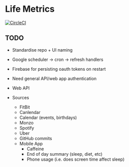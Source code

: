 # Life Metrics

[![CircleCI](https://circleci.com/gh/jemgunay/life-metrics/tree/master.svg?style=svg)](https://circleci.com/gh/jemgunay/life-metrics/tree/master)

## TODO

* Standardise repo + UI naming
* Google scheduler -> cron -> refresh handlers
* Firebase for persisting oauth tokens on restart
* Need general API/web app authentication

* Web API
* Sources
  * FitBit
  * Canlendar
  * Calendar (events, birthdays)
  * Monzo
  * Spotify
  * Uber
  * GitHub commits
  * Mobile App
    * Caffeine
    * End of day summary (sleep, diet, etc)
    * Phone usage (i.e. does screen time affect sleep) 


